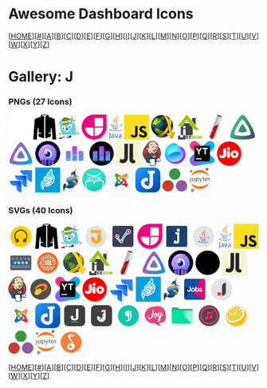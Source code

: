 # Awesome Dashboard Icons

[[HOME](..)][[#](gallery.md)][[A](gallery-a.md)][[B](gallery-b.md)][[C](gallery-c.md)][[D](gallery-d.md)][[E](gallery-e.md)][[F](gallery-f.md)][[G](gallery-g.md)][[H](gallery-h.md)][[I](gallery-i.md)][[J](gallery-j.md)][[K](gallery-k.md)][[L](gallery-l.md)][[M](gallery-m.md)][[N](gallery-n.md)][[O](gallery-o.md)][[P](gallery-p.md)][[Q](gallery-q.md)][[R](gallery-r.md)][[S](gallery-s.md)][[T](gallery-t.md)][[U](gallery-u.md)][[V](gallery-v.md)][[W](gallery-w.md)][[X](gallery-x.md)][[Y](gallery-y.md)][[Z](gallery-z.md)]

# Gallery: J

### PNGs (27 Icons)

<img src="../icons/jackett-light.png" alt="jackett-light" height="50"> <img src="../icons/jackett.png" alt="jackett" height="50"> <img src="../icons/jaeger.png" alt="jaeger" height="50"> <img src="../icons/jamstack.png" alt="jamstack" height="50"> <img src="../icons/java.png" alt="java" height="50"> <img src="../icons/javascript.png" alt="javascript" height="50"> <img src="../icons/jdownloader.png" alt="jdownloader" height="50"> <img src="../icons/jeedom.png" alt="jeedom" height="50"> <img src="../icons/jekyll.png" alt="jekyll" height="50"> <img src="../icons/jellyfin-vue.png" alt="jellyfin-vue" height="50"> <img src="../icons/jellyfin.png" alt="jellyfin" height="50"> <img src="../icons/jellyseerr.png" alt="jellyseerr" height="50"> <img src="../icons/jellystat-light.png" alt="jellystat-light" height="50"> <img src="../icons/jellystat.png" alt="jellystat" height="50"> <img src="../icons/jelu.png" alt="jelu" height="50"> <img src="../icons/jenkins.png" alt="jenkins" height="50"> <img src="../icons/jetbrains-fleet.png" alt="jetbrains-fleet" height="50"> <img src="../icons/jetbrains-youtrack.png" alt="jetbrains-youtrack" height="50"> <img src="../icons/jio.png" alt="jio" height="50"> <img src="../icons/jira.png" alt="jira" height="50"> <img src="../icons/jitsi-meet.png" alt="jitsi-meet" height="50"> <img src="../icons/jitsi.png" alt="jitsi" height="50"> <img src="../icons/joal.png" alt="joal" height="50"> <img src="../icons/joomla.png" alt="joomla" height="50"> <img src="../icons/joplin.png" alt="joplin" height="50"> <img src="../icons/julia.png" alt="julia" height="50"> <img src="../icons/jupyter.png" alt="jupyter" height="50">

### SVGs (40 Icons)

<img src="../icons/jabra-sound-plus.svg" alt="jabra-sound-plus" height="50"> <img src="../icons/jackett.svg" alt="jackett" height="50"> <img src="../icons/jaeger.svg" alt="jaeger" height="50"> <img src="../icons/jago.svg" alt="jago" height="50"> <img src="../icons/jakdojade.svg" alt="jakdojade" height="50"> <img src="../icons/jamstack.svg" alt="jamstack" height="50"> <img src="../icons/jango-radio.svg" alt="jango-radio" height="50"> <img src="../icons/java-editor.svg" alt="java-editor" height="50"> <img src="../icons/java.svg" alt="java" height="50"> <img src="../icons/javascript.svg" alt="javascript" height="50"> <img src="../icons/jbak2.svg" alt="jbak2" height="50"> <img src="../icons/jbl-portable.svg" alt="jbl-portable" height="50"> <img src="../icons/jdownloader.svg" alt="jdownloader" height="50"> <img src="../icons/jeedom.svg" alt="jeedom" height="50"> <img src="../icons/jekyll.svg" alt="jekyll" height="50"> <img src="../icons/jellyfin.svg" alt="jellyfin" height="50"> <img src="../icons/jellyseerr.svg" alt="jellyseerr" height="50"> <img src="../icons/jellystat.svg" alt="jellystat" height="50"> <img src="../icons/jelu.svg" alt="jelu" height="50"> <img src="../icons/jenkins.svg" alt="jenkins" height="50"> <img src="../icons/jetaudio.svg" alt="jetaudio" height="50"> <img src="../icons/jetbrains-youtrack.svg" alt="jetbrains-youtrack" height="50"> <img src="../icons/jio.svg" alt="jio" height="50"> <img src="../icons/jira.svg" alt="jira" height="50"> <img src="../icons/jitsi-meet.svg" alt="jitsi-meet" height="50"> <img src="../icons/jitsi.svg" alt="jitsi" height="50"> <img src="../icons/jobstreet.svg" alt="jobstreet" height="50"> <img src="../icons/joom.svg" alt="joom" height="50"> <img src="../icons/joomla.svg" alt="joomla" height="50"> <img src="../icons/joplin.svg" alt="joplin" height="50"> <img src="../icons/jora-jobs.svg" alt="jora-jobs" height="50"> <img src="../icons/josh.svg" alt="josh" height="50"> <img src="../icons/jotterpad.svg" alt="jotterpad" height="50"> <img src="../icons/joylada.svg" alt="joylada" height="50"> <img src="../icons/jrdcom-file-manager.svg" alt="jrdcom-file-manager" height="50"> <img src="../icons/jrtstudio-music.svg" alt="jrtstudio-music" height="50"> <img src="../icons/juicessh.svg" alt="juicessh" height="50"> <img src="../icons/julia.svg" alt="julia" height="50"> <img src="../icons/jupyter.svg" alt="jupyter" height="50"> <img src="../icons/just-listenit.svg" alt="just-listenit" height="50">

[[HOME](..)][[#](gallery.md)][[A](gallery-a.md)][[B](gallery-b.md)][[C](gallery-c.md)][[D](gallery-d.md)][[E](gallery-e.md)][[F](gallery-f.md)][[G](gallery-g.md)][[H](gallery-h.md)][[I](gallery-i.md)][[J](gallery-j.md)][[K](gallery-k.md)][[L](gallery-l.md)][[M](gallery-m.md)][[N](gallery-n.md)][[O](gallery-o.md)][[P](gallery-p.md)][[Q](gallery-q.md)][[R](gallery-r.md)][[S](gallery-s.md)][[T](gallery-t.md)][[U](gallery-u.md)][[V](gallery-v.md)][[W](gallery-w.md)][[X](gallery-x.md)][[Y](gallery-y.md)][[Z](gallery-z.md)]

